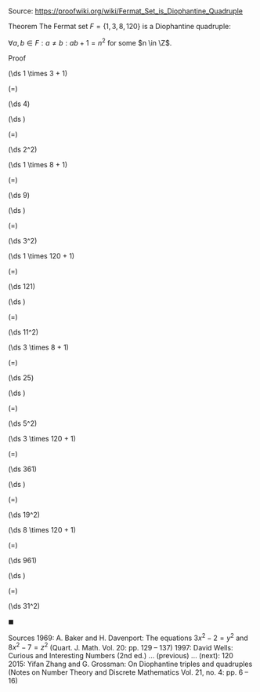 # 

Source: https://proofwiki.org/wiki/Fermat_Set_is_Diophantine_Quadruple

Theorem
The Fermat set $F = \left\{{1, 3, 8, 120}\right\}$ is a Diophantine quadruple:

$\forall a, b \in F: a \ne b: a b + 1 = n^2$
for some $n \in \Z$.


Proof













\(\ds 1 \times 3 + 1\)

\(=\)







\(\ds 4\)




















\(\ds \)

\(=\)







\(\ds 2^2\)
























\(\ds 1 \times 8 + 1\)

\(=\)







\(\ds 9\)




















\(\ds \)

\(=\)







\(\ds 3^2\)
























\(\ds 1 \times 120 + 1\)

\(=\)







\(\ds 121\)




















\(\ds \)

\(=\)







\(\ds 11^2\)
























\(\ds 3 \times 8 + 1\)

\(=\)







\(\ds 25\)




















\(\ds \)

\(=\)







\(\ds 5^2\)
























\(\ds 3 \times 120 + 1\)

\(=\)







\(\ds 361\)




















\(\ds \)

\(=\)







\(\ds 19^2\)
























\(\ds 8 \times 120 + 1\)

\(=\)







\(\ds 961\)




















\(\ds \)

\(=\)







\(\ds 31^2\)









$\blacksquare$


Sources
1969: A. Baker and H. Davenport: The equations $3x^2 − 2 = y^2$ and $8 x^2 − 7 = z^2$ (Quart. J. Math. Vol. 20: pp. 129 – 137)
1997: David Wells: Curious and Interesting Numbers (2nd ed.) ... (previous) ... (next): $120$
2015: Yifan Zhang and G. Grossman: On Diophantine triples and quadruples (Notes on Number Theory and Discrete Mathematics Vol. 21, no. 4: pp. 6 – 16)




